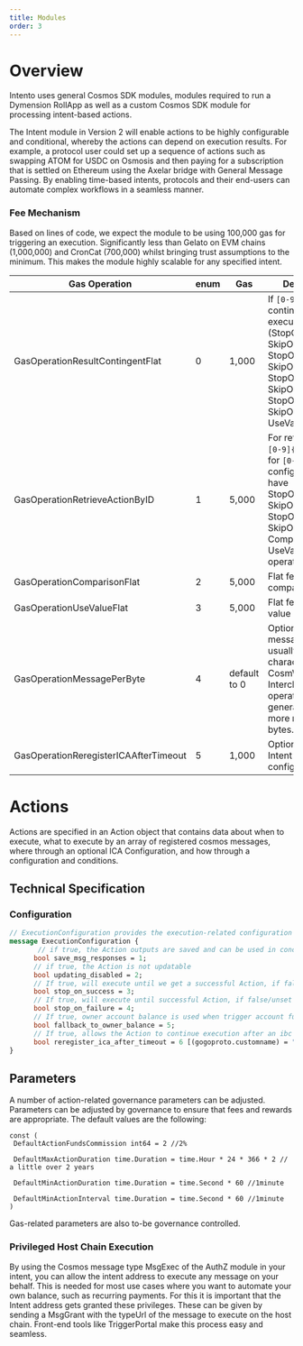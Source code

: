 ```yaml
---
title: Modules
order: 3
---
```


# Overview

Intento uses general Cosmos SDK modules, modules required to run a Dymension RollApp as well as a custom Cosmos SDK module for processing intent-based actions.

The Intent module in Version 2 will enable actions to be highly configurable and conditional, whereby the actions can depend on execution results. For example, a protocol user could set up a sequence of actions such as swapping ATOM for USDC on Osmosis and then paying for a subscription that is settled on Ethereum using the Axelar bridge with General Message Passing. By enabling time-based intents, protocols and their end-users can automate complex workflows in a seamless manner.

### Fee Mechanism
    
Based on lines of code, we expect the module to be using 100,000 gas for triggering an execution. Significantly less than Gelato on EVM chains (1,000,000) and CronCat (700,000) whilst bringing trust assumptions to the minimum. This makes the module highly scalable for any specified intent.

| Gas Operation                        | enum | Gas          | Description |
|--------------------------------------|------|--------------|-------------|
| GasOperationResultContingentFlat     | 0    | 1,000        | If `[0-9]{1,};` is contingent on an execution result (StopOnSuccess, SkipOnSuccess, StopOnFailure, SkipOnFailure, StopOnSuccessOf, SkipOnSuccessOf, StopOnFailureOf, SkipOnFailureOf, UseValue) |
| GasOperationRetrieveActionByID       | 1    | 5,000        | For retrieving an `[0-9]{1,};` by ID, for `[0-9]{1,};` configurations that have StopOnSuccessOf, SkipOnSuccessOf, StopOnFailureOf, SkipOnFailureOf, Comparison, and UseValue operations. |
| GasOperationComparisonFlat           | 2    | 5,000        | Flat fee for using a comparison |
| GasOperationUseValueFlat             | 3    | 5,000        | Flat fee for using value as inputs |
| GasOperationMessagePerByte           | 4    | default to 0 | Optional, Cosmos messages are usually 100-400 characters long. CosmWasm and Interchain operations generally use more message bytes. |
| GasOperationReregisterICAAfterTimeout | 5    | 1,000        | Optional, from Intent configuration |

# Actions

Actions are specified in an Action object that contains data about when to execute, what to execute by an array of registered cosmos messages, where through an optional ICA Configuration, and how through a configuration and conditions.

## Technical Specification

### Configuration

```proto
// ExecutionConfiguration provides the execution-related configuration of the Action
message ExecutionConfiguration {
       // if true, the Action outputs are saved and can be used in condition-based logic
      bool save_msg_responses = 1;
      // if true, the Action is not updatable
      bool updating_disabled = 2;           
      // If true, will execute until we get a successful Action, if false/unset will always execute
      bool stop_on_success = 3;
      // If true, will execute until successful Action, if false/unset will always execute
      bool stop_on_failure = 4;
      // If true, owner account balance is used when trigger account funds run out
      bool fallback_to_owner_balance = 5;
      // If true, allows the Action to continue execution after an ibc channel times out (recommended)
      bool reregister_ica_after_timeout = 6 [(gogoproto.customname) = "ReregisterICAAfterTimeout"];
}
```

## Parameters

A number of action-related governance parameters can be adjusted. Parameters can be adjusted by governance to ensure that fees and rewards are appropriate. The default values are the following:

```golang
const (
 DefaultActionFundsCommission int64 = 2 //2%

 DefaultMaxActionDuration time.Duration = time.Hour * 24 * 366 * 2 // a little over 2 years

 DefaultMinActionDuration time.Duration = time.Second * 60 //1minute

 DefaultMinActionInterval time.Duration = time.Second * 60 //1minute
)

```

Gas-related parameters are also to-be governance controlled.

<!-- 
### Conditions

#### Using an event value

Let's explain conditions by examining what would be required for performing an auto-compound operation. The *action* involves withdrawing rewards and then staking these rewards again, so the rewards will compound. We would need to use the event value from the withdrawl message and use that in the new message.

-   **Attribute Extraction**: Upon a _withdraw_rewards_ event, the module needs to extract a specific attribute value associated with the key validator. This attribute contains information necessary for the next step in the autocompound process.
-   **Parsing and Message Building:** The extracted attribute value, which is expected to be in a format that can be parsed as a coin, is then used to construct a new message. This message initiates the autocompound action, effectively reinvesting the rewards back into the module.
-   **Retrieving Output from Events**: The process involves specifying _attribute_key_ is related to the values needed for the operation. For example, similar to how one would retrieve the amount from a transfer event by specifying the _attribute_key_ as amount, the module should employ a similar mechanism to fetch necessary data from the withdraw_rewards event or any other relevant event.
-   **Action ID Specification**: In scenarios where the event data needed for autocompounding is from an event triggered by another action, the optional _action_id_ may be specified. This allows the module to precisely identify and use the data from the correct event, ensuring that the auto compound action is based on the most relevant and accurate information.


```proto
// ExecutionConditions provides execution conditions for the Action
message ExecutionConditions {
    // Comparison runs before execution of Action and outputs true or false
    EventComparision event_comparison = 1;
    // Replace value with value from message or response from another Action’s latest output
    UseEventAttributeValue use_event_value = 2;
    //optional array of dependent intents that when executing succesfully, stops execution
    repeated int64 stop_on_success_of = 5;	
    //optional array of dependent intents that when not executing succesfully, stops execution
    repeated int64 stop_on_failure_of = 6;     
    //optional array of dependent intents that should be executed succesfully after their latest call before execution is allowed
    repeated int64 skip_on_failure_of = 7;
    //optional array of dependent intents that should fail after their latest call before execution is allowed
    repeated int64 skip_on_success_of = 8;
}
```

You can retrieve the output received by specifying the **attribute_key** related to the desired value. For example, for getting an event value from the typical transfer attribute.

event key is **transfer**, the **attribute_key** is **amount**. The **action_id** may be specified if the event from another intent should be used.


```proto
message UseEventAttributeValue {
  string event_key = 1;
  string action_index = 2;
  string action_key = 3;
  string attribute_key = 4;
  optional string action_id = 5;
  optional Match match = 6;
}
```


This can be troublesome when the event has multiple transfer attributes. To ensure you get the desired key you can specify a Match for the spender or recipient key with an address. The type for comparison could be specified if it should be handled differently than a string or coin.

```json
{
  "type": "transfer",
  "attributes": [
    {
      "key": "recipient",
      "value": "osmo1g7ajkk295vactngp74shkfrprvjrdwn662dg26"
    },
    {
      "key": "sender",
      "value": "osmo17a8smrhauph552zkz5864vjafz9pszpezepz68"
    },
    {
      "key": "amount",
      "value": "145506ibc/1480B8FD20AD5FCAE81EA87584D269547DD4D436843C1D20F15E00EB64743EF4"
    }
  ]
}
```

```proto
message Match {
  string attribute_key = 4;
  string match = 4;
}
```

The match iterates over the event keys when there are multiple. When the match is found, the comparison will be made.

To use the attribute value of an event as input for the new message. The action key can be a key from anywhere in the JSON parsed Cosmos SDK message. Must be readable by proto. For CosmWasm/EVM a decoder would be necessary, this can be included in a future version.


```proto
message EventComparision {
  string event_key = 1; 
  ComparisonOperator comparision_operator = 2;
  string comparison_value = 3;
  optional string attribute_key = 4; 
  optional string action_id = 5;
  optional Match match = 6;
}
```

To use the attribute value of an event as input for the new message. The action key can be a key from anywhere in the JSON parsed Cosmos SDK message. Must be readable by proto. For CosmWasm/EVM a decoder would be necessary, this can be included in a future version.
Comparison operators that can be used for various types.

```proto
enum ComparisonOperator {
  EQUAL = 0;          // Equality check (for all types)
  CONTAINS = 1;       // Contains check (for strings, arrays, etc.)
  NOT_CONTAINS = 2;   // Not contains check (for strings, arrays, etc.)
  SMALLER_THAN = 3;    // Less than check (for numeric types and coins)
  LARGER_THAN = 4;     // Greater than check (for numeric types and coins)
  GREATER_EQUAL = 5;   // Greater than or equal to check (for numeric types and coins)
  LESS_EQUAL = 6;      // Less than or equal to check (for numeric types and coins)
  STARTS_WITH = 7;     // Starts with check (for strings)
  ENDS_WITH = 8;       // Ends with check (for strings)
  NOT_EQUAL = 9;       // Not equal check (for all types)
}
```



Let’s illustrate the same example from above, comparing an event value from the typical transfer attribute. The **event_key** is **transfer**, the **attribute_key** is **amount**. We compare it with 500uosmo. The comparison operator can be any that is compatible with a numeric(coin) type. Automatically in the background, the string is parsed as coins and it will only compare when the value also is in **uosmo**.
When we expect there to be more transfer event keys, we can specify it using the match. We can match by the spender key again.

For Interchain Queries we can implement a similar structure. Due to the added complexity, in development and also in testing and auditing, we leave this out of scope but still we are excited to implement this after the grant work has been completed. With interchain queries we can allow comparisons with pool balances and oracle prices. For example Skip’s slinky oracle aggregator deployed on osmosis. With a similar structure we can look 1 level deep which is sufficient.  We can retrieve GetPriceResponse, then with a similar attribute_key we can point to price, which points to the price. We can then compare it to a comparision_value. 

### Creating Intents

```proto
message MsgCreateIntent {
	//Set of actions
}
```

Intents are a collection of actions to be processed. As a prerequisite for submitting intents over IBC, the intent creator should have interchain accounts registered for the host chains. 

```proto
message MsgRegisterICASAndSubmitIntent {
	//Set of actions
	//IBC version
}
``` -->

### Privileged Host Chain Execution

By using the Cosmos message type MsgExec of the AuthZ module in your intent, you can allow the intent address to execute any message on your behalf. This is needed for most use cases where you want to automate your own balance, such as recurring payments. 
For this it is important that the Intent address gets granted these privileges. These can be given by sending a MsgGrant with the typeUrl of the message to execute on the host chain. Front-end tools like TriggerPortal make this process easy and seamless. 
